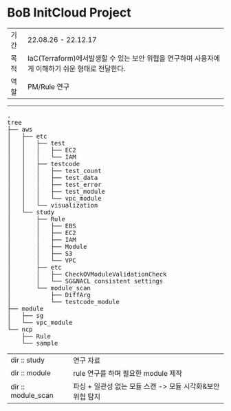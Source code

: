 # BoB InitCloud Project
<table>
<tr>
    <td>기간</td>
    <td>22.08.26 - 22.12.17</td>
</tr>
<tr>
    <td>목적</td>
    <td>IaC(Terraform)에서발생할 수 있는 보안 위협을 연구하며 사용자에게 이해하기 쉬운 형태로 전달한다. </td>
</tr>
<tr>
    <td>역할</td>
    <td>PM/Rule 연구</td>
</tr>
</table>
<hr />

<pre>
.
tree
├── aws
│   ├── etc
│   │   ├── test
│   │   │   ├── EC2
│   │   │   └── IAM
│   │   ├── testcode
│   │   │   ├── test_count
│   │   │   ├── test_data
│   │   │   ├── test_error
│   │   │   ├── test_module
│   │   │   └── vpc_module
│   │   └── visualization
│   └── study
│       ├── Rule
│       │   ├── EBS
│       │   ├── EC2
│       │   ├── IAM
│       │   ├── Module
│       │   ├── S3
│       │   └── VPC
│       ├── etc
│       │   ├── CheckOVModuleValidationCheck
│       │   └── SG&NACL consistent settings
│       └── module_scan
│           ├── DiffArg
│           └── testcode_module
├── module
│   ├── sg
│   └── vpc_module
└── ncp
    ├── Rule
    └── sample
</pre>

<table>
<tr>
    <td>dir :: study</td>
    <td>연구 자료</td>
</tr>
<tr>
    <td>dir :: module</td>
    <td>rule 연구를 하며 필요한 module 제작</td>
</tr>
<tr>
    <td>dir :: module_scan</td>
    <td>파싱 + 일관성 없는 모듈 스캔 -> 모듈 시각화&보안 위협 탐지</td>
</tr>
